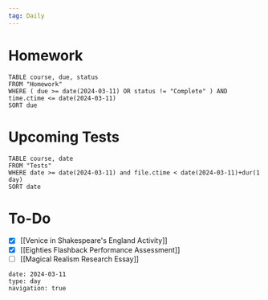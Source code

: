 ```yaml
---
tag: Daily
---
```

# Homework
```dataview
TABLE course, due, status
FROM "Homework" 
WHERE ( due >= date(2024-03-11) OR status != "Complete" ) AND time.ctime <= date(2024-03-11)
SORT due
```
# Upcoming Tests
```dataview
TABLE course, date
FROM "Tests" 
WHERE date >= date(2024-03-11) and file.ctime < date(2024-03-11)+dur(1 day)
SORT date
```
# To-Do
- [x] [[Venice in Shakespeare's England Activity]]
- [x] [[Eighties Flashback Performance Assessment]]
- [ ] [[Magical Realism Research Essay]]

```gEvent
date: 2024-03-11
type: day
navigation: true
```